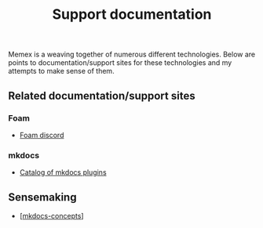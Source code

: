 ﻿---
backlinks:
- title: Colophon
  url: /colophon/colophon.html
tags:
- colophon
title: Support documentation
type: note
---
Memex is a weaving together of numerous different technologies. Below are points to documentation/support sites for these technologies and my attempts to make sense of them.

## Related documentation/support sites

### Foam

- [Foam discord](https://discord.com/channels/729975036148056075/729976283613626408)

### mkdocs

- [Catalog of mkdocs plugins](https://github.com/mkdocs/catalog?tab=readme-ov-file#-theming)

## Sensemaking

- [[mkdocs-concepts]]


[//begin]: # "Autogenerated link references for markdown compatibility"
[mkdocs-concepts]: mkdocs-concepts "mkdocs concepts"
[//end]: # "Autogenerated link references"
